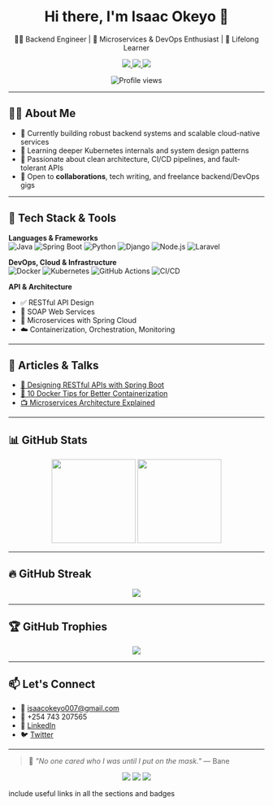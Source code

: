 <h1 align="center">Hi there, I'm Isaac Okeyo 👋</h1>

<p align="center">
  👨‍💻 Backend Engineer | 🚀 Microservices & DevOps Enthusiast | 🧠 Lifelong Learner
</p>

<p align="center">
  <a href="mailto:isaacokeyo007@gmail.com">
    <img src="https://img.shields.io/badge/Email-D14836?style=for-the-badge&logo=gmail&logoColor=white"/>
  </a>
  <a href="https://linkedin.com/in/isaac-okeyo-631a8828b">
    <img src="https://img.shields.io/badge/LinkedIn-0077B5?style=for-the-badge&logo=linkedin&logoColor=white"/>
  </a>
  <a href="https://twitter.com/IsaacOkeyo_007">
    <img src="https://img.shields.io/badge/Twitter-1DA1F2?style=for-the-badge&logo=twitter&logoColor=white"/>
  </a>
</p>

<p align="center">
  <img src="https://komarev.com/ghpvc/?username=isaacbill&label=PROFILE+VIEWS&color=blueviolet&style=flat-square" alt="Profile views" />
</p>

---

## 👨‍🚀 About Me

- 🔭 Currently building robust backend systems and scalable cloud-native services
- 🌱 Learning deeper Kubernetes internals and system design patterns
- 🎯 Passionate about clean architecture, CI/CD pipelines, and fault-tolerant APIs
- 🤝 Open to **collaborations**, tech writing, and freelance backend/DevOps gigs

---

## 🧰 Tech Stack & Tools

**Languages & Frameworks**  
![Java](https://img.shields.io/badge/Java-ED8B00?style=for-the-badge&logo=openjdk&logoColor=white)
![Spring Boot](https://img.shields.io/badge/Spring_Boot-6DB33F?style=for-the-badge&logo=spring-boot&logoColor=white)
![Python](https://img.shields.io/badge/Python-3776AB?style=for-the-badge&logo=python&logoColor=white)
![Django](https://img.shields.io/badge/Django-092E20?style=for-the-badge&logo=django&logoColor=white)
![Node.js](https://img.shields.io/badge/Node.js-339933?style=for-the-badge&logo=node.js&logoColor=white)
![Laravel](https://img.shields.io/badge/Laravel-F55247?style=for-the-badge&logo=laravel&logoColor=white)

**DevOps, Cloud & Infrastructure**  
![Docker](https://img.shields.io/badge/Docker-2496ED?style=for-the-badge&logo=docker&logoColor=white)
![Kubernetes](https://img.shields.io/badge/Kubernetes-326CE5?style=for-the-badge&logo=kubernetes&logoColor=white)
![GitHub Actions](https://img.shields.io/badge/GitHub_Actions-2088FF?style=for-the-badge&logo=github-actions&logoColor=white)
![CI/CD](https://img.shields.io/badge/CI%2FCD-E34F26?style=for-the-badge&logo=gitlab&logoColor=white)

**API & Architecture**
- ✅ RESTful API Design
- 🔁 SOAP Web Services
- 🧱 Microservices with Spring Cloud
- ☁️ Containerization, Orchestration, Monitoring

---

## 📝 Articles & Talks

- [📘 Designing RESTful APIs with Spring Boot](https://dev.to/aviyel/designing-restful-apis-using-spring-boot-37n1)
- [🐳 10 Docker Tips for Better Containerization](https://medium.com/better-programming/10-docker-tips-to-improve-your-containerization-experience-35636733c6d6)
- [📺 Microservices Architecture Explained](https://www.youtube.com/watch?v=wgdBVIX9ifA)

---

## 📊 GitHub Stats

<p align="center">
  <img src="https://github-readme-stats.vercel.app/api?username=isaacbill&show_icons=true&theme=dark&hide=prs&count_private=true" height="165" />
  <img src="https://github-readme-stats.vercel.app/api/top-langs/?username=isaacbill&layout=compact&theme=dark&langs_count=6" height="165" />
</p>

---

## 🔥 GitHub Streak

<p align="center">
  <img src="https://github-readme-streak-stats.herokuapp.com/?user=isaacbill&theme=dark" />
</p>

---

## 🏆 GitHub Trophies

<p align="center">
  <img src="https://github-profile-trophy.vercel.app/?username=isaacbill&theme=darkhub&no-frame=true&column=6" />
</p>

---

## 📫 Let's Connect

- 📧 [isaacokeyo007@gmail.com](mailto:isaacokeyo007@gmail.com)
- 📱 +254 743 207565
- 💼 [LinkedIn](https://linkedin.com/in/isaac-okeyo-631a8828b)
- 🐦 [Twitter](https://twitter.com/IsaacOkeyo_007)

---

> 💬 *"No one cared who I was until I put on the mask."* — Bane

<p align="center">
  <img src="https://img.shields.io/badge/code--quality-A%2B-brightgreen?style=for-the-badge"/>
  <img src="https://img.shields.io/badge/Freelance-Available-green?style=for-the-badge"/>
  <img src="https://img.shields.io/badge/Open%20Source-Contributor-blueviolet?style=for-the-badge"/>
</p> include useful links in all the sections and badges
